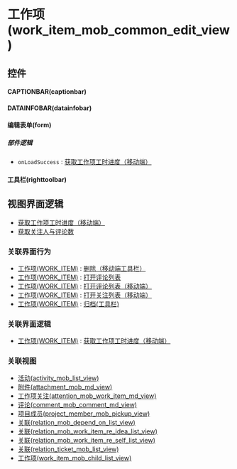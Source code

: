 # 工作项(work_item_mob_common_edit_view)  <!-- {docsify-ignore-all} -->



## 控件
#### CAPTIONBAR(captionbar)
#### DATAINFOBAR(datainfobar)
#### 编辑表单(form)

##### 部件逻辑
* `onLoadSuccess` : [获取工作项工时进度（移动端）](module/ProjMgmt/work_item/uilogic/mob_get_workload_schedule)
#### 工具栏(righttoolbar)

## 视图界面逻辑
  * [获取工作项工时进度（移动端）](module/ProjMgmt/work_item/uilogic/mob_get_workload_schedule)
  * [获取关注人与评论数](module/TestMgmt/test_case/uilogic/fill_att_com_count)


### 关联界面行为
  * [工作项(WORK_ITEM)](module/ProjMgmt/work_item) : [删除（移动端工具栏）](module/ProjMgmt/work_item#界面行为)
  * [工作项(WORK_ITEM)](module/ProjMgmt/work_item) : [打开评论列表](module/ProjMgmt/work_item#界面行为)
  * [工作项(WORK_ITEM)](module/ProjMgmt/work_item) : [打开评论列表（移动端）](module/ProjMgmt/work_item#界面行为)
  * [工作项(WORK_ITEM)](module/ProjMgmt/work_item) : [打开关注列表（移动端）](module/ProjMgmt/work_item#界面行为)
  * [工作项(WORK_ITEM)](module/ProjMgmt/work_item) : [归档(工具栏)](module/ProjMgmt/work_item#界面行为)

### 关联界面逻辑
  * [工作项(WORK_ITEM)](module/ProjMgmt/work_item) : [获取工作项工时进度（移动端）](module/ProjMgmt/work_item/uilogic/mob_get_workload_schedule)

### 关联视图
  * [活动(activity_mob_list_view)](app/view/activity_mob_list_view)
  * [附件(attachment_mob_md_view)](app/view/attachment_mob_md_view)
  * [工作项关注(attention_mob_work_item_md_view)](app/view/attention_mob_work_item_md_view)
  * [评论(comment_mob_comment_md_view)](app/view/comment_mob_comment_md_view)
  * [项目成员(project_member_mob_pickup_view)](app/view/project_member_mob_pickup_view)
  * [关联(relation_mob_depend_on_list_view)](app/view/relation_mob_depend_on_list_view)
  * [关联(relation_mob_work_item_re_idea_list_view)](app/view/relation_mob_work_item_re_idea_list_view)
  * [关联(relation_mob_work_item_re_self_list_view)](app/view/relation_mob_work_item_re_self_list_view)
  * [关联(relation_ticket_mob_list_view)](app/view/relation_ticket_mob_list_view)
  * [工作项(work_item_mob_child_list_view)](app/view/work_item_mob_child_list_view)

<script>
 const { createApp } = Vue
  createApp({
    data() {
      return {

      }
    }
  }).use(ElementPlus).mount('#app')
</script>